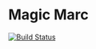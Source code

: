 # Magic Marc

[![Build Status](https://travis-ci.org/marcnormandin/magicmarc.svg)](https://travis-ci.org/marcnormandin)


